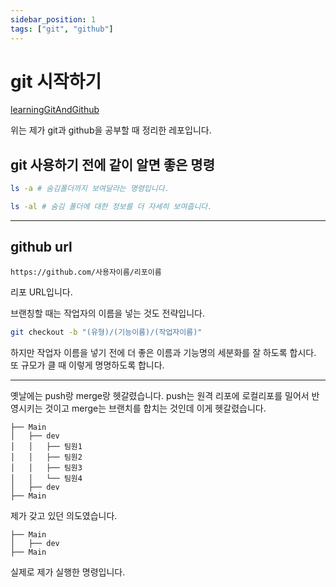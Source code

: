 ```yaml
---
sidebar_position: 1
tags: ["git", "github"]
---
```


# git 시작하기

[learningGitAndGithub](https://github.com/arch-spatula/learningGitAndGithub)

위는 제가 git과 github을 공부할 때 정리한 레포입니다.

<!-- https://velog.io/@arch-spatula/TIL.22.10.31.-Git-%ED%8A%B9%EA%B0%95 -->

<!-- 여기 있던 블로그 글을 옮긴 것입니다. -->

## git 사용하기 전에 같이 알면 좋은 명령

```sh
ls -a # 숨김폴더까지 보여달라는 명령입니다.
```

```sh
ls -al # 숨김 폴더에 대한 정보를 더 자세히 보여줍니다.
```

<!-- ## 실수로 add로 올리면 내리는 방법

```sh
git rm --cached (파일이름) # 실수로 add로 올리면 내리는 방법입니다.
```

옛날에는 `git add .` 로 명령하는 게 습관이었습니다. 지금은 VScode가 제공하는 git을 잘 활용합니다. -->

---

## github url

```
https://github.com/사용자이름/리포이름
```

리포 URL입니다.

브랜칭할 때는 작업자의 이름을 넣는 것도 전략입니다.

```sh
git checkout -b "(유형)/(기능이름)/(작업자이름)"
```

하지만 작업자 이름을 넣기 전에 더 좋은 이름과 기능명의 세분화를 잘 하도록 합시다. 또 규모가 클 때 이렇게 명명하도록 합니다.

---

옛날에는 push랑 merge랑 헷갈렸습니다. push는 원격 리포에 로컬리포를 밀어서 반영시키는 것이고 merge는 브랜치를 합치는 것인데 이게 헷갈렸습니다.

```
├── Main
│   ├── dev
│   │   ├── 팀원1
│   │   ├── 팀원2
│   │   ├── 팀원3
│   │   └── 팀원4
│   ├── dev
├── Main
```

제가 갖고 있던 의도였습니다.

```
├── Main
│   ├── dev
├── Main
```

실제로 제가 실행한 명령입니다.
